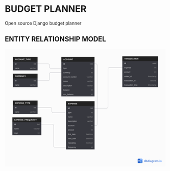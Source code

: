 # BUDGET PLANNER
Open source Django budget planner

## ENTITY RELATIONSHIP MODEL
![er model for afya ehr software](https://github.com/TechniCollins/budget-planner/blob/design/.design/erd.png?raw=true)